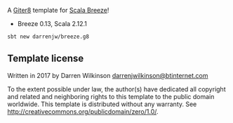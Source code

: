 A [Giter8](http://www.foundweekends.org/giter8/) template for [Scala Breeze](https://github.com/scalanlp/breeze)!

* Breeze 0.13, Scala 2.12.1

```bash
sbt new darrenjw/breeze.g8
```

Template license
----------------
Written in 2017 by Darren Wilkinson darrenjwilkinson@btinternet.com

To the extent possible under law, the author(s) have dedicated all copyright and related
and neighboring rights to this template to the public domain worldwide.
This template is distributed without any warranty. See <http://creativecommons.org/publicdomain/zero/1.0/>.

[g8]: http://www.foundweekends.org/giter8/
